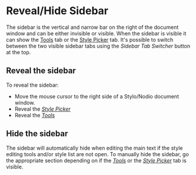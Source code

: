 
# Reveal/Hide Sidebar

The sidebar is the vertical and narrow bar on the right of the document window and can be either invisible or visible. When the sidebar is visible it can show the [Tools](#tools) tab or the [Style Picker](#showHideStylePicker) tab. It's possible to switch between the two visible sidebar tabs using the _Sidebar Tab Switcher_ button at the top.
  
## Reveal the sidebar
 
To reveal the sidebar:

- Move the mouse cursor to the right side of a Stylo/Nodio document window.
- Reveal the [_Style Picker_](#showHideStylePicker)
- Reveal the [_Tools_](#showHideTools)

## Hide the sidebar

The sidebar will automatically hide when editing the main text if the style editing tools and/or style list are not open. To manually hide the sidebar, go the appropriate section depending on if the [_Tools_](#showHideTools) or the [_Style Picker_](#showHideStylePicker) tab is visible. 